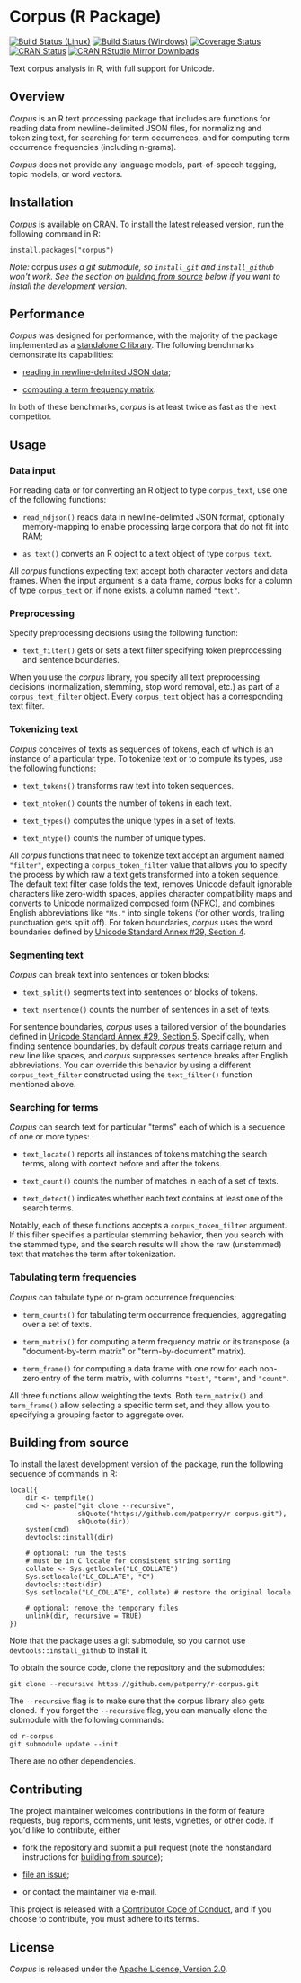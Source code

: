 Corpus (R Package)
==================
[![Build Status (Linux)][travis-badge]][travis]
[![Build Status (Windows)][appveyor-badge]][appveyor]
[![Coverage Status][codecov-badge]][codecov]
[![CRAN Status][cran-badge]][cran]
[![CRAN RStudio Mirror Downloads][cranlogs-badge]][cran]

Text corpus analysis in R, with full support for Unicode.


Overview
--------

*Corpus* is an R text processing package that includes are functions for
reading data from newline-delimited JSON files, for normalizing and tokenizing
text, for searching for term occurrences, and for computing term occurrence
frequencies (including n-grams).

*Corpus* does not provide any language models, part-of-speech tagging,
topic models, or word vectors.


Installation
------------

*Corpus* is [available on CRAN][cran]. To install the latest released version,
run the following command in R:

    install.packages("corpus")

*Note:* corpus *uses a git submodule, so `install_git` and `install_github`
won't work.  See the section on [building from source][building] below if you
want to install the development version.*


Performance
-----------

*Corpus* was designed for performance, with the majority of the package
implemented as a [standalone  C library][corpus].  The following benchmarks
demonstrate its capabilities:

  + [reading in newline-delmited JSON data][bench-ndjson];

  + [computing a term frequency matrix][bench-term-matrix].

In both of these benchmarks, *corpus* is at least twice as fast as the next
competitor.


Usage
-----

### Data input

For reading data or for converting an R object to type `corpus_text`, use
one of the following functions:

 + `read_ndjson()` reads data in newline-delimited JSON format, optionally
   memory-mapping to enable processing large corpora that do not fit into
   RAM;

 + `as_text()` converts an R object to a text object of type `corpus_text`.

All *corpus* functions expecting text accept both character vectors and data
frames. When the input argument is a data frame, *corpus* looks for a column
of type `corpus_text` or, if none exists, a column named `"text"`.


### Preprocessing

Specify preprocessing decisions using the following function:

 + `text_filter()` gets or sets a text filter specifying token
   preprocessing and sentence boundaries.

When you use the *corpus* library, you specify all text preprocessing
decisions (normalization, stemming, stop word removal, etc.) as part of
a `corpus_text_filter` object. Every `corpus_text` object has a
corresponding text filter.


### Tokenizing text

*Corpus* conceives of texts as sequences of tokens, each of which is an
instance of a particular type.  To tokenize text or to compute its types,
use the following functions: 

 + `text_tokens()` transforms raw text into token sequences.

 + `text_ntoken()` counts the number of tokens in each text.

 + `text_types()` computes the unique types in a set of texts.

 + `text_ntype()` counts the number of unique types.

All *corpus* functions that need to tokenize text accept an argument named
`"filter"`, expecting a `corpus_token_filter` value that allows you to specify
the process by which raw a text gets transformed into a token sequence. The
default text filter case folds the text, removes Unicode default ignorable
characters like zero-width spaces, applies character compatibility maps
and converts to Unicode normalized composed form ([NFKC][nfkc]), and combines
English abbreviations like `"Ms."` into single tokens (for other words,
trailing punctuation gets split off). For token boundaries, *corpus*
uses the word boundaries defined by
[Unicode Standard Annex #29, Section 4][wordbreak].


### Segmenting text

*Corpus* can break text into sentences or token blocks:

 + `text_split()` segments text into sentences or blocks of tokens.

 + `text_nsentence()` counts the number of sentences in a set of texts.

For sentence boundaries, *corpus* uses a tailored version of the boundaries
defined in [Unicode Standard Annex #29, Section 5][sentbreak]. Specifically,
when finding sentence boundaries, by default *corpus* treats carriage return
and new line like spaces, and *corpus* suppresses sentence breaks after
English abbreviations. You can override this behavior by using a different
`corpus_text_filter` constructed using the `text_filter()` function
mentioned above.


### Searching for terms

*Corpus* can search text for particular "terms" each of which is a sequence of
one or more types:

 + `text_locate()` reports all instances of tokens matching the search terms,
   along with context before and after the tokens.

 + `text_count()` counts the number of matches in each of a set of texts.

 + `text_detect()` indicates whether each text contains at least one of
   the search terms.

Notably, each of these functions accepts a `corpus_token_filter` argument.
If this filter specifies a particular stemming behavior, then you search with
the stemmed type, and the search results will show the raw (unstemmed) text
that matches the term after tokenization.


### Tabulating term frequencies

*Corpus* can tabulate type or n-gram occurrence frequencies:

 + `term_counts()` for tabulating term occurrence frequencies, aggregating
   over a set of texts.

 + `term_matrix()` for computing a term frequency matrix or its transpose
   (a "document-by-term matrix" or "term-by-document" matrix).
 
 + `term_frame()` for computing a data frame with one row for each non-zero
   entry of the term matrix, with columns `"text"`, `"term"`, and
   `"count"`.

All three functions allow weighting the texts.  Both `term_matrix()` and
`term_frame()` allow selecting a specific term set, and they allow you
to specifying a grouping factor to aggregate over.


Building from source
--------------------

To install the latest development version of the package, run the following
sequence of commands in R:

    local({
        dir <- tempfile()
        cmd <- paste("git clone --recursive",
                     shQuote("https://github.com/patperry/r-corpus.git"),
                     shQuote(dir))
        system(cmd)
        devtools::install(dir)

        # optional: run the tests
        # must be in C locale for consistent string sorting
        collate <- Sys.getlocale("LC_COLLATE")
        Sys.setlocale("LC_COLLATE", "C")
        devtools::test(dir)
        Sys.setlocale("LC_COLLATE", collate) # restore the original locale

        # optional: remove the temporary files
        unlink(dir, recursive = TRUE)
    })

Note that the package uses a git submodule, so you cannot use
`devtools::install_github` to install it.


To obtain the source code, clone the repository and the submodules:

    git clone --recursive https://github.com/patperry/r-corpus.git

The `--recursive` flag is to make sure that the corpus library also gets
cloned. If you forget the `--recursive` flag, you can manually clone
the submodule with the following commands:

    cd r-corpus
    git submodule update --init

There are no other dependencies.


Contributing
------------

The project maintainer welcomes contributions in the form of feature requests,
bug reports, comments, unit tests, vignettes, or other code.  If you'd like to
contribute, either

 + fork the repository and submit a pull request (note the nonstandard
   instructions for [building from source][building]);

 + [file an issue][issues];

 + or contact the maintainer via e-mail.

This project is released with a [Contributor Code of Conduct][conduct],
and if you choose to contribute, you must adhere to its terms.


License
-------

*Corpus* is released under the [Apache Licence, Version 2.0][apache].


[apache]: https://www.apache.org/licenses/LICENSE-2.0.html "Apache License, Version 2.0"
[appveyor]: https://ci.appveyor.com/project/patperry/r-corpus/branch/master "Continuous Integration (Windows)"
[appveyor-badge]: https://ci.appveyor.com/api/projects/status/github/patperry/r-corpus?branch=master&svg=true "Continuous Inegration (Windows)"
[bench-term-matrix]: https://github.com/patperry/bench-term-matrix#readme "Term Matrix Benchmark"
[bench-ndjson]: https://github.com/jeroen/ndjson-benchmark#readme "NDJSON Benchmark"
[building]: https://github.com/patperry/r-corpus#building-from-source "Building from Source"
[casefold]: https://www.w3.org/International/wiki/Case_folding "Case Folding"
[cc]: https://en.wikipedia.org/wiki/C0_and_C1_control_codes "C0 and C1 Control Codes"
[codecov]: https://codecov.io/github/patperry/r-corpus?branch=master "Code Coverage"
[codecov-badge]: https://codecov.io/github/patperry/r-corpus/coverage.svg?branch=master "Code Coverage"
[conduct]: https://github.com/patperry/r-corpus/blob/master/CONDUCT.md "Contributor Code of Conduct"
[corpus]: https://github.com/patperry/corpus "Corpus C Library"
[cran]: https://cran.r-project.org/package=corpus "CRAN Page"
[cran-badge]: http://www.r-pkg.org/badges/version/corpus "CRAN Page"
[cranlogs-badge]: http://cranlogs.r-pkg.org/badges/corpus "CRAN Downloads"
[issues]: https://github.com/patperry/r-corpus/issues "Issues"
[ndjson]: http://ndjson.org/ "Newline-Delimited JSON"
[nfkc]: http://unicode.org/reports/tr15/ "Unicode Normalization Forms"
[sentbreak]: http://unicode.org/reports/tr29/#Sentence_Boundaries "Unicode Text Segmentation, Sentence Boundaries"
[travis]: https://travis-ci.org/patperry/r-corpus "Continuous Integration (Linux)"
[travis-badge]: https://api.travis-ci.org/patperry/r-corpus.svg?branch=master "Continuous Integration (Linux)"
[wordbreak]: http://unicode.org/reports/tr29/#Word_Boundaries "Unicode Text Segmentation, Word Boundaries"
